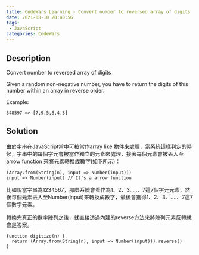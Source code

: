 ```yaml
---
title: CodeWars Learning - Convert number to reversed array of digits
date: 2021-08-10 20:40:56
tags:
 - JavaScript
categories: CodeWars
---
```

## Description

Convert number to reversed array of digits

Given a random non-negative number, you have to return the digits of this number within an array in reverse order.

Example:
```
348597 => [7,9,5,8,4,3]
```
## Solution

由於字串在JavaScript當中可被當作array like 物件來處理，當系統這樣判定的時候，字串中的每個字元會被當作獨立的元素來處理，接著每個元素會被丟入至arrow function
來將元素轉換成數字(如下所示)：

```
(Array.from(String(n), input => Number(input)))
input => Number(input) // It's a arrow function
```
比如說當字串為1234567，那麼系統會看作為1、2、3.....、7這7個字元元素，然後每個元素丟入至Number(input)來轉換成數字，最後會獲得1、2、3、....、7這7個數字元素。

轉換完真正的數字陣列之後，就直接透過內建的reverse方法來將陣列元素反轉就會是答案。

```
function digitize(n) {
  return (Array.from(String(n), input => Number(input))).reverse()
}
```

